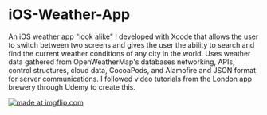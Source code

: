 # iOS-Weather-App
An iOS weather app "look alike" I developed with Xcode that allows the user to switch between two 
screens and gives the user the ability to search and find the current weather conditions of any city in the world. Uses weather data gathered from OpenWeatherMap's databases networking, APIs, control structures, cloud data, CocoaPods, and Alamofire and JSON format for server communications. I followed video tutorials from the London app brewery through Udemy to create this.


<a href="https://imgflip.com/gif/2lfp06"><img src="https://i.imgflip.com/2lfp06.gif" title="made at imgflip.com"/></a>
